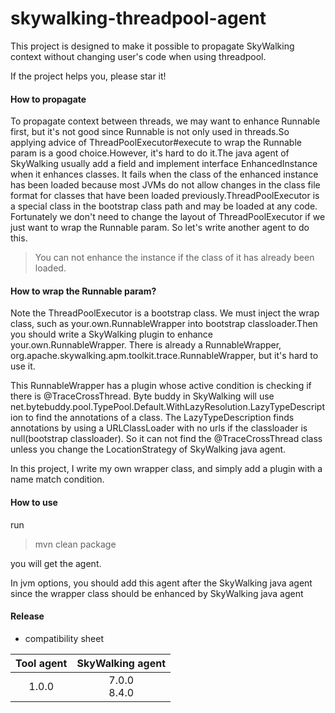 # skywalking-threadpool-agent

This project is designed to make it possible to propagate SkyWalking context without changing user's code when using threadpool.

If the project helps you, please star it!

#### How to propagate

To propagate context between threads, we may want to enhance Runnable first, but it's not good since Runnable is not only 
used in threads.So applying advice of ThreadPoolExecutor#execute to wrap the Runnable param is a good choice.However, it's hard to do 
it.The java agent of SkyWalking usually add a field and implement interface EnhancedInstance when it enhances classes.
It fails when the class of the enhanced instance has been loaded because most JVMs do not allow changes in the class 
file format for classes that have been loaded previously.ThreadPoolExecutor is a special class in the bootstrap class 
path and may be loaded at any code. Fortunately we don't need to change the layout of ThreadPoolExecutor if we just want 
to wrap the Runnable param. So let's write another agent to do this.

> You can not enhance the instance if the class of it has already been loaded.



#### How to wrap the Runnable param?

Note the ThreadPoolExecutor is a bootstrap class. We must inject the wrap class, such as your.own.RunnableWrapper into 
bootstrap classloader.Then you should write a SkyWalking plugin to enhance your.own.RunnableWrapper. There is already a 
RunnableWrapper, org.apache.skywalking.apm.toolkit.trace.RunnableWrapper, but it's hard to use it.

This RunnableWrapper has a plugin whose active condition is checking if there is @TraceCrossThread. Byte buddy in 
SkyWalking will use net.bytebuddy.pool.TypePool.Default.WithLazyResolution.LazyTypeDescription to find the annotations 
of a class. The LazyTypeDescription finds annotations by using a URLClassLoader with no urls if the classloader is 
null(bootstrap classloader). So it can not find the @TraceCrossThread class unless you change the LocationStrategy of 
SkyWalking java agent.

In this project, I write my own wrapper class, and simply add a plugin with a name match condition.

#### How to use

run 

> mvn clean package

you will get the agent.

In jvm options, you should add this agent after the SkyWalking java agent since the wrapper class should be enhanced 
by SkyWalking java agent



#### Release

* compatibility sheet

| Tool agent | SkyWalking agent |
| :--------: | :--------------: |
|   1.0.0    | 7.0.0<br />8.4.0 |

